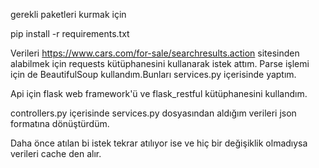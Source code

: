 gerekli paketleri kurmak için

pip install -r requirements.txt

Verileri https://www.cars.com/for-sale/searchresults.action sitesinden alabilmek için requests kütüphanesini kullanarak istek attım.
Parse işlemi için de BeautifulSoup kullandım.Bunları services.py içerisinde yaptım.

Api için flask web framework'ü ve flask_restful kütüphanesini kullandım.

controllers.py içerisinde services.py dosyasından aldığım verileri json formatına dönüştürdüm.

Daha önce atılan bi istek tekrar atılıyor ise  ve hiç bir değişiklik olmadıysa verileri cache den alır.

